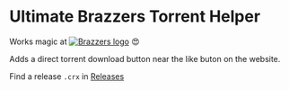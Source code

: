 # Ultimate Brazzers Torrent Helper

Works magic at [![Brazzers logo](https://static-vz.brazzerscontent.com/bzv2/brazzerscom/tour/assets/common/img/logo/brazzers_logo.png)](https://www.brazzers.com)  :heart_eyes:

Adds a direct torrent download button near the like buton on the website. 

Find a release `.crx` in [Releases](https://github.com/rishav394/Ultimate-Brazzers-Torrent-Helper/releases)
